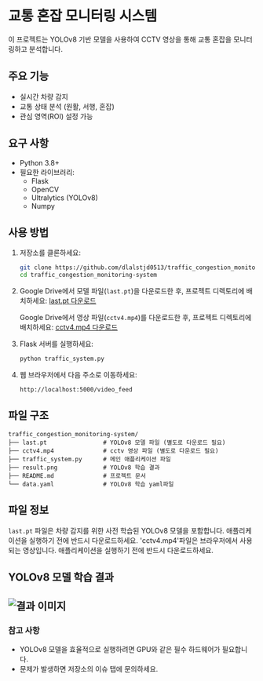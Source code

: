 # 교통 혼잡 모니터링 시스템

이 프로젝트는 YOLOv8 기반 모델을 사용하여 CCTV 영상을 통해 교통 혼잡을 모니터링하고 분석합니다.

## 주요 기능
- 실시간 차량 감지
- 교통 상태 분석 (원활, 서행, 혼잡)
- 관심 영역(ROI) 설정 가능

## 요구 사항
- Python 3.8+
- 필요한 라이브러리:
  - Flask
  - OpenCV
  - Ultralytics (YOLOv8)
  - Numpy

## 사용 방법

1. 저장소를 클론하세요:
   ```bash
   git clone https://github.com/dlalstjd0513/traffic_congestion_monitoring-system.git
   cd traffic_congestion_monitoring-system
   ```

2. Google Drive에서 모델 파일(`last.pt`)을 다운로드한 후, 프로젝트 디렉토리에 배치하세요:
   [last.pt 다운로드](https://drive.google.com/file/d/1d7LYhLKPGwZ3rShYSOfe703X7n9PMCT_/view?usp=drive_link)

   Google Drive에서 영상 파일(`cctv4.mp4`)를 다운로드한 후, 프로젝트 디렉토리에 배치하세요:
   [cctv4.mp4 다운로드](https://drive.google.com/file/d/1d7LYhLKPGwZ3rShYSOfe703X7n9PMCT_/view?usp=drive_link)

3. Flask 서버를 실행하세요:
   ```bash
   python traffic_system.py
   ```

4. 웹 브라우저에서 다음 주소로 이동하세요:
   ```
   http://localhost:5000/video_feed
   ```

## 파일 구조
```
traffic_congestion_monitoring-system/
├── last.pt                # YOLOv8 모델 파일 (별도로 다운로드 필요)
├── cctv4.mp4              # cctv 영상 파일 (별도로 다운로드 필요)
├── traffic_system.py      # 메인 애플리케이션 파일
├── result.png             # YOLOv8 학습 결과
├── README.md              # 프로젝트 문서
└── data.yaml              # YOLOv8 학습 yaml파일
```

## 파일 정보
`last.pt` 파일은 차량 감지를 위한 사전 학습된 YOLOv8 모델을 포함합니다. 애플리케이션을 실행하기 전에 반드시 다운로드하세요.
'cctv4.mp4'파일은 브라우저에서 사용되는 영상입니다. 애플리케이션을 실행하기 전에 반드시 다운로드하세요.

## YOLOv8 모델 학습 결과
![결과 이미지](result.png)
---

### 참고 사항
- YOLOv8 모델을 효율적으로 실행하려면 GPU와 같은 필수 하드웨어가 필요합니다.
- 문제가 발생하면 저장소의 이슈 탭에 문의하세요.